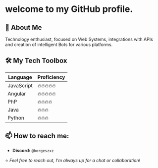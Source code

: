 # welcome to my GitHub profile.

## 🚀 About Me
Technology enthusiast, focused on Web Systems, integrations with APIs and creation of intelligent Bots for various platforms.

## 🛠 My Tech Toolbox
| Language   | Proficiency |
|------------|-------------|
| JavaScript     | 🔥🔥🔥🔥🔥         |
| Angular      | 🔥🔥🔥🔥🔥  |
| PhP     | 🔥🔥🔥🔥     |
| Java      | 🔥🔥🔥  |
| Python     | 🔥🔥🔥     |

## 📫 How to reach me:
- **Discord:** `@borgeszxz`

⭐️ *Feel free to reach out, I'm always up for a chat or collaboration!*
